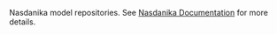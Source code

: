 Nasdanika model repositories. See [Nasdanika Documentation](https://docs.nasdanika.org/index.html) for more details.
